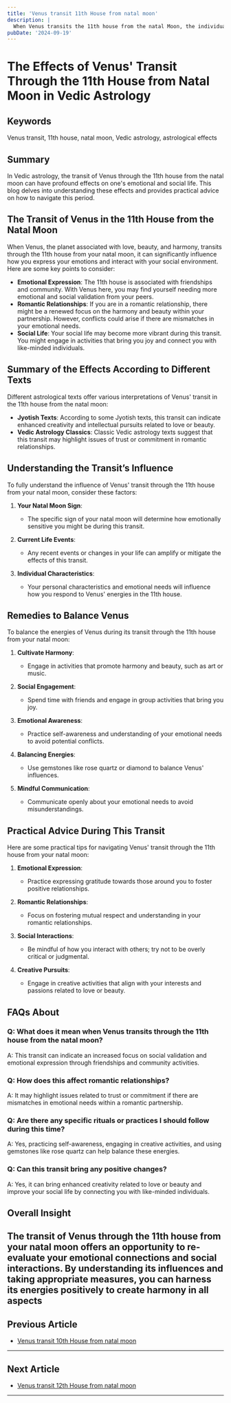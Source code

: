 ```yaml
---
title: 'Venus transit 11th House from natal moon'
description: |
  When Venus transits the 11th house from the natal Moon, the individual enjoys financial gains, social success, and general happiness. The period is marked by the fulfillment of desires, strong relationships, and the acquisition of wealth and material comforts.
pubDate: '2024-09-19'
---
```


# The Effects of Venus' Transit Through the 11th House from Natal Moon in Vedic Astrology

## Keywords
Venus transit, 11th house, natal moon, Vedic astrology, astrological effects

## Summary
In Vedic astrology, the transit of Venus through the 11th house from the natal moon can have profound effects on one's emotional and social life. This blog delves into understanding these effects and provides practical advice on how to navigate this period.

## The Transit of Venus in the 11th House from the Natal Moon

When Venus, the planet associated with love, beauty, and harmony, transits through the 11th house from your natal moon, it can significantly influence how you express your emotions and interact with your social environment. Here are some key points to consider:

- **Emotional Expression**: The 11th house is associated with friendships and community. With Venus here, you may find yourself needing more emotional and social validation from your peers.
- **Romantic Relationships**: If you are in a romantic relationship, there might be a renewed focus on the harmony and beauty within your partnership. However, conflicts could arise if there are mismatches in your emotional needs.
- **Social Life**: Your social life may become more vibrant during this transit. You might engage in activities that bring you joy and connect you with like-minded individuals.

## Summary of the Effects According to Different Texts

Different astrological texts offer various interpretations of Venus' transit in the 11th house from the natal moon:

- **Jyotish Texts**: According to some Jyotish texts, this transit can indicate enhanced creativity and intellectual pursuits related to love or beauty.
- **Vedic Astrology Classics**: Classic Vedic astrology texts suggest that this transit may highlight issues of trust or commitment in romantic relationships.

## Understanding the Transit’s Influence

To fully understand the influence of Venus' transit through the 11th house from your natal moon, consider these factors:

1. **Your Natal Moon Sign**:
   - The specific sign of your natal moon will determine how emotionally sensitive you might be during this transit.
   
2. **Current Life Events**:
   - Any recent events or changes in your life can amplify or mitigate the effects of this transit.

3. **Individual Characteristics**:
   - Your personal characteristics and emotional needs will influence how you respond to Venus' energies in the 11th house.

## Remedies to Balance Venus

To balance the energies of Venus during its transit through the 11th house from your natal moon:

1. **Cultivate Harmony**:
   - Engage in activities that promote harmony and beauty, such as art or music.

2. **Social Engagement**:
   - Spend time with friends and engage in group activities that bring you joy.

3. **Emotional Awareness**:
   - Practice self-awareness and understanding of your emotional needs to avoid potential conflicts.

4. **Balancing Energies**:
   - Use gemstones like rose quartz or diamond to balance Venus' influences.

5. **Mindful Communication**:
   - Communicate openly about your emotional needs to avoid misunderstandings.

## Practical Advice During This Transit

Here are some practical tips for navigating Venus' transit through the 11th house from your natal moon:

1. **Emotional Expression**:
   - Practice expressing gratitude towards those around you to foster positive relationships.
   
2. **Romantic Relationships**:
   - Focus on fostering mutual respect and understanding in your romantic relationships.
   
3. **Social Interactions**:
   - Be mindful of how you interact with others; try not to be overly critical or judgmental.
   
4. **Creative Pursuits**:
   - Engage in creative activities that align with your interests and passions related to love or beauty.

## FAQs About

### Q: What does it mean when Venus transits through the 11th house from the natal moon?
A: This transit can indicate an increased focus on social validation and emotional expression through friendships and community activities.

### Q: How does this affect romantic relationships?
A: It may highlight issues related to trust or commitment if there are mismatches in emotional needs within a romantic partnership.

### Q: Are there any specific rituals or practices I should follow during this time?
A: Yes, practicing self-awareness, engaging in creative activities, and using gemstones like rose quartz can help balance these energies.

### Q: Can this transit bring any positive changes?
A: Yes, it can bring enhanced creativity related to love or beauty and improve your social life by connecting you with like-minded individuals.

## Overall Insight

The transit of Venus through the 11th house from your natal moon offers an opportunity to re-evaluate your emotional connections and social interactions. By understanding its influences and taking appropriate measures, you can harness its energies positively to create harmony in all aspects
---

## Previous Article
- [Venus transit 10th House from natal moon](200610_Venus_transit_10th_House_from_natal_moon.md)

---

## Next Article
- [Venus transit 12th House from natal moon](200612_Venus_transit_12th_House_from_natal_moon.md)

---
